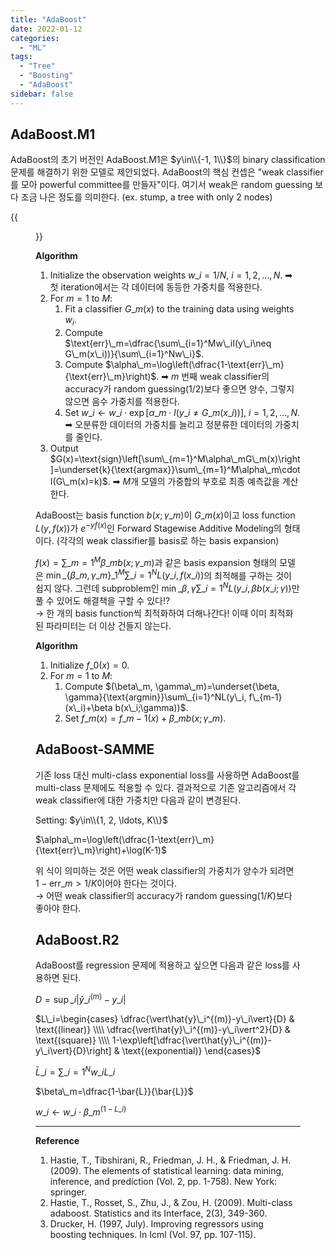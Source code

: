```yaml
---
title: "AdaBoost"
date: 2022-01-12
categories:
  - "ML"
tags:
  - "Tree"
  - "Boosting"
  - "AdaBoost"
sidebar: false
---
```


## AdaBoost.M1

AdaBoost의 초기 버전인 AdaBoost.M1은 $y\in\\{-1, 1\\}$의 binary classification 문제를 해결하기 위한 모델로 제안되었다. AdaBoost의 핵심 컨셉은 "weak classifier를 모아 powerful committee를 만들자"이다. 여기서 weak은 random guessing 보다 조금 나은 정도를 의미한다. (ex. stump, a tree with only 2 nodes)

{{<figure src="/ml/ada1.png" width="400">}}

**Algorithm**
1. Initialize the observation weights $w\_i=1/N$, $i=1, 2, \ldots, N$. ➡ 첫 iteration에서는 각 데이터에 동등한 가중치를 적용한다.
2. For $m=1$ to $M$:
    1. Fit a classifier $G\_m(x)$ to the training data using weights $w_i$.
    2. Compute $\text{err}\_m=\dfrac{\sum\_{i=1}^Mw\_iI(y\_i\neq G\_m(x\_i))}{\sum\_{i=1}^Nw\_i}$.
    3. Compute $\alpha\_m=\log\left(\dfrac{1-\text{err}\_m}{\text{err}\_m}\right)$. ➡ $m$ 번째 weak classifier의 accuracy가 random guessing($1/2$)보다 좋으면 양수, 그렇지 않으면 음수 가중치를 적용한다.
    4. Set $w\_i\leftarrow w\_i\cdot\exp[\alpha\_m\cdot I(y\_i\neq G\_m(x\_i))]$, $i=1, 2, \ldots, N$. ➡ 오분류한 데이터의 가중치를 늘리고 정분류한 데이터의 가중치를 줄인다.
3. Output $G(x)=\text{sign}\left[\sum\_{m=1}^M\alpha\_mG\_m(x)\right]=\underset{k}{\text{argmax}}\sum\_{m=1}^M\alpha\_m\cdot I(G\_m(x)=k)$. ➡ $M$개 모델의 가중합의 부호로 최종 예측값을 계산한다.

AdaBoost는 basis function $b(x;\gamma\_m)$이 $G\_m(x)$이고 loss function $L(y, f(x))$가 $e^{-yf(x)}$인 Forward Stagewise Additive Modeling의 형태이다. (각각의 weak classifier를 basis로 하는 basis expansion)

$f(x)=\sum\_{m=1}^M\beta\_mb(x;\gamma\_m)$과 같은 basis expansion 형태의 모델은 $\displaystyle \min\_{\{\beta\_m, \gamma\_m\}\_1^M}\sum\_{i=1}^NL(y\_i, f(x\_i))$의 최적해를 구하는 것이 쉽지 않다. 그런데 subproblem인 $\displaystyle \min\_{\beta, \gamma}\sum\_{i=1}^NL(y\_i, \beta b(x\_i;\gamma))$만 풀 수 있어도 해결책을 구할 수 있다!?\
&rarr; 한 개의 basis function씩 최적화하여 더해나간다! 이때 이미 최적화된 파라미터는 더 이상 건들지 않는다.

**Algorithm**
1. Initialize $f\_0(x)=0$.
2. For $m=1$ to $M$:
    1. Compute $(\beta\_m, \gamma\_m)=\underset{\beta, \gamma}{\text{argmin}}\sum\_{i=1}^NL(y\_i, f\_{m-1}(x\_i)+\beta b(x\_i;\gamma))$.
    2. Set $f\_m(x)=f\_{m-1}(x)+\beta\_mb(x;\gamma\_m)$.

## AdaBoost-SAMME

기존 loss 대신 multi-class exponential loss를 사용하면 AdaBoost를 multi-class 문제에도 적용할 수 있다. 결과적으로 기존 알고리즘에서 각 weak classifier에 대한 가중치만 다음과 같이 변경된다.

Setting: $y\in\\{1, 2, \ldots, K\\}$

$\alpha\_m=\log\left(\dfrac{1-\text{err}\_m}{\text{err}\_m}\right)+\log(K-1)$

위 식이 의미하는 것은 어떤 weak classifier의 가중치가 양수가 되려면 $1-\text{err}\_m>1/K$이어야 한다는 것이다. \
&rarr; 어떤 weak classifier의 accuracy가 random guessing($1/K$)보다 좋아야 한다.

## AdaBoost.R2

AdaBoost를 regression 문제에 적용하고 싶으면 다음과 같은 loss를 사용하면 된다.

$\displaystyle D=\sup\_i\vert\hat{y}\_i^{(m)}-y\_i\vert$

$L\_i=\begin{cases} \dfrac{\vert\hat{y}\_i^{(m)}-y\_i\vert}{D} & \text{(linear)} \\\\ \dfrac{\vert\hat{y}\_i^{(m)}-y\_i\vert^2}{D} & \text{(square)} \\\\ 1-\exp\left[\dfrac{\vert\hat{y}\_i^{(m)}-y\_i\vert}{D}\right] & \text{(exponential)} \end{cases}$

$\displaystyle \bar{L}\_i=\sum\_{i=1}^Nw\_iL\_i$

$\beta\_m=\dfrac{1-\bar{L}}{\bar{L}}$

$w\_i\leftarrow w\_i\cdot\beta\_m^{(1-L\_i)}$

---

**Reference**

1. Hastie, T., Tibshirani, R., Friedman, J. H., & Friedman, J. H. (2009). The elements of statistical learning: data mining, inference, and prediction (Vol. 2, pp. 1-758). New York: springer.
2. Hastie, T., Rosset, S., Zhu, J., & Zou, H. (2009). Multi-class adaboost. Statistics and its Interface, 2(3), 349-360.
3. Drucker, H. (1997, July). Improving regressors using boosting techniques. In Icml (Vol. 97, pp. 107-115).

